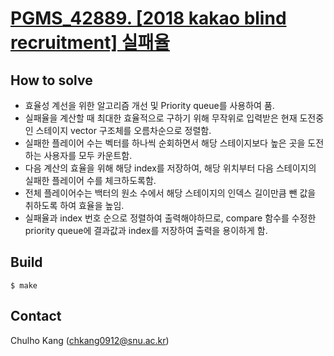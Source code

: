 # [PGMS_42889. [2018 kakao blind recruitment] 실패율](https://www.welcomekakao.com/learn/courses/30/lessons/42889)

## How to solve
* 효율성 계선을 위한 알고리즘 개선 및 Priority queue를 사용하여 품.
* 실패율을 계산할 때 최대한 효율적으로 구하기 위해 무작위로 입력받은 현재 도전중인 스테이지 vector 구조체를 오름차순으로 정렬함.
* 실패한 플레이어 수는 벡터를 하나씩 순회하면서 해당 스테이지보다 높은 곳을 도전하는 사용자를 모두 카운트함.
* 다음 계산의 효율을 위해 해당 index를 저장하여, 해당 위치부터 다음 스테이지의 실패한 플레이어 수를 체크하도록함.
* 전체 플레이어수는 백터의 원소 수에서 해당 스테이지의 인덱스 길이만큼 뺀 값을 취하도록 하여 효율을 높임.
* 실패율과 index 번호 순으로 정렬하여 출력해야하므로, compare 함수를 수정한 priority queue에 결과값과 index를 저장하여 출력을 용이하게 함.

## Build

```
$ make
```

## Contact
Chulho Kang ([chkang0912@snu.ac.kr](mailto:chkang0912@snu.ac.kr))


